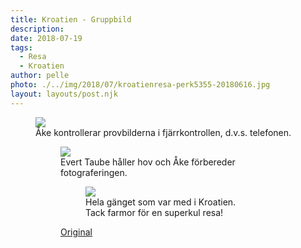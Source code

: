 ```yaml
---
title: Kroatien - Gruppbild
description: 
date: 2018-07-19
tags:
  - Resa
  - Kroatien
author: pelle
photo: ./../img/2018/07/kroatienresa-perk5355-20180616.jpg
layout: layouts/post.njk
---
```


<figure id="attachment_394">
  <img class="wp-image-394 size-full" src="../../img/2018/07/img_0371r.jpg">
  <figcaption>Åke kontrollerar provbilderna i fjärrkontrollen, d.v.s. telefonen.</figcaption>
</figure>

<figure id="attachment_395"><figure>
	<img class="wp-image-395 size-full" src="../../img/2018/07/img_0376r.jpg">
  <figcaption>Evert Taube håller hov och Åke förbereder fotograferingen.</figcaption>
</figure>

<figure id="attachment_401"><figure>
	<img class="wp-image-401 size-full breakout" src="../../img/2018/07/kroatienresa-perk5355-20180616.jpg">
  <figcaption>Hela gänget som var med i Kroatien. Tack farmor för en superkul resa!</figcaption>
</figure>

[Original](http://kroons.se/familj/2018/07/19/kroatien-gruppbild/)
		
		